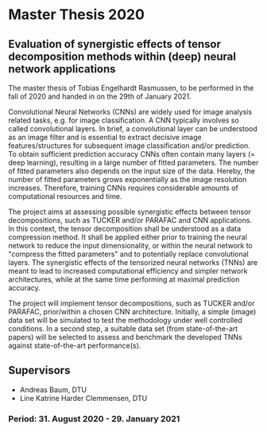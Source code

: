 # Master Thesis 2020
## Evaluation of synergistic effects of tensor decomposition methods within (deep) neural network applications
The master thesis of Tobias Engelhardt Rasmussen, to be performed in the fall of 2020 and handed in on the 29th of January 2021.

Convolutional Neural Networks (CNNs) are widely used for image analysis related tasks, e.g. for image classification. A CNN typically involves so called convolutional layers. In brief, a convolutional layer can be understood as an image filter and is essential to extract decisive image features/structures for subsequent image classification and/or prediction. To obtain sufficient prediction accuracy CNNs often contain many layers (= deep learning), resulting in a large number of fitted parameters. The number of fitted parameters also depends on the input size of the data. Hereby, the number of fitted parameters grows exponentially as the image resolution increases. Therefore, training CNNs requires considerable amounts of computational resources and time.  

The project aims at assessing possible synergistic effects between tensor decompositions, such as TUCKER and/or PARAFAC and CNN applications. In this context, the tensor decomposition shall be understood as a data compression method. It shall be applied either prior to training the neural network to reduce the input dimensionality, or within the neural network to "compress the fitted parameters" and to potentially replace convolutional layers. The synergistic effects of the tensorized neural networks (TNNs) are meant to lead to increased computational efficiency and simpler network architectures, while at the same time performing at maximal prediction accuracy.

The project will implement tensor decompositions, such as TUCKER and/or PARAFAC, prior/within a chosen CNN architecture. Initially, a simple (image) data set will be simulated to test the methodology under well controlled conditions. In a second step, a suitable data set (from state-of-the-art papers) will be selected to assess and benchmark the developed TNNs against state-of-the-art performance(s).

## Supervisors
- Andreas Baum, DTU
- Line Katrine Harder Clemmensen, DTU

### Period: 31. August 2020 - 29. January 2021
